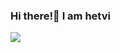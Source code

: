 ### Hi there!👋 I am hetvi

<img src='https://github-readme-stats.vercel.app/api?username=hetvi955&&show_icons=true&title_color=808080&icon_color=bb2acf&text_color=daf7dc&bg_color=000000'>
